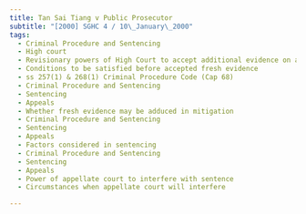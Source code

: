 ```yaml
---
title: Tan Sai Tiang v Public Prosecutor 
subtitle: "[2000] SGHC 4 / 10\_January\_2000"
tags:
  - Criminal Procedure and Sentencing
  - High court
  - Revisionary powers of High Court to accept additional evidence on appeal
  - Conditions to be satisfied before accepted fresh evidence
  - ss 257(1) & 268(1) Criminal Procedure Code (Cap 68)
  - Criminal Procedure and Sentencing
  - Sentencing
  - Appeals
  - Whether fresh evidence may be adduced in mitigation
  - Criminal Procedure and Sentencing
  - Sentencing
  - Appeals
  - Factors considered in sentencing
  - Criminal Procedure and Sentencing
  - Sentencing
  - Appeals
  - Power of appellate court to interfere with sentence
  - Circumstances when appellate court will interfere

---
```



